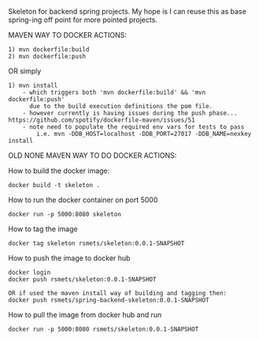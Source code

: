 Skeleton for backend spring projects. My hope is I can reuse this as base spring-ing off point for more pointed projects.

MAVEN WAY TO DOCKER ACTIONS:

    1) mvn dockerfile:build
    2) mvn dockerfile:push

   OR simply

    1) mvn install
        - which triggers both 'mvn dockerfile:build' && 'mvn dockerfile:push'
          due to the build execution definitions the pom file.
        - however currently is having issues during the push phase... https://github.com/spotify/dockerfile-maven/issues/51
        - note need to populate the required env vars for tests to pass
            i.e. mvn -DDB_HOST=localhost -DDB_PORT=27017 -DDB_NAME=nexkey install 


OLD NONE MAVEN WAY TO DO DOCKER ACTIONS:

How to build the docker image:

    docker build -t skeleton .

How to run the docker container on port 5000

    docker run -p 5000:8080 skeleton

How to tag the image

    docker tag skeleton rsmets/skeleton:0.0.1-SNAPSHOT

How to push the image to docker hub

    docker login
    docker push rsmets/skeleton:0.0.1-SNAPSHOT
    
    OR if used the maven install way of building and tagging then:
    docker push rsmets/spring-backend-skeleton:0.0.1-SNAPSHOT

How to pull the image from docker hub and run

    docker run -p 5000:8080 rsmets/skeleton:0.0.1-SNAPSHOT

